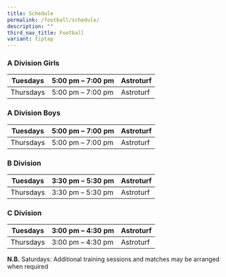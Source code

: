 ```yaml
---
title: Schedule
permalink: /football/schedule/
description: ""
third_nav_title: Football
variant: tiptap
---
```

### A Division Girls

<table>
<thead>
  <tr>
    <th>Tuesdays</th>
    <th>5:00 pm – 7:00 pm</th>
    <th>Astroturf</th>
  </tr>
</thead>
<tbody>
  <tr>
    <td>Thursdays</td>
    <td>5:00 pm – 7:00 pm</td>
    <td>Astroturf</td>
  </tr>
</tbody>
</table>

### A Division Boys

<table>
<thead>
  <tr>
    <th>Tuesdays</th>
    <th>5:00 pm – 7:00 pm</th>
    <th>Astroturf</th>
  </tr>
</thead>
<tbody>
  <tr>
    <td>Thursdays</td>
    <td>5:00 pm – 7:00 pm</td>
    <td>Astroturf</td>
  </tr>
</tbody>
</table>

### B Division

<table>
<thead>
  <tr>
    <th>Tuesdays</th>
    <th>3:30 pm – 5:30 pm</th>
    <th>Astroturf</th>
  </tr>
</thead>
<tbody>
  <tr>
    <td>Thursdays</td>
    <td>3:30 pm – 5:30 pm</td>
    <td>Astroturf</td>
  </tr>
</tbody>
</table>

### C Division

<table>
<thead>
  <tr>
    <th>Tuesdays</th>
    <th>3:00 pm – 4:30 pm</th>
    <th>Astroturf</th>
  </tr>
</thead>
<tbody>
  <tr>
    <td>Thursdays</td>
    <td>3:00 pm – 4:30 pm</td>
    <td>Astroturf</td>
  </tr>
</tbody>
</table>

**N.B.**&nbsp;Saturdays: Additional training sessions and matches may be arranged when required